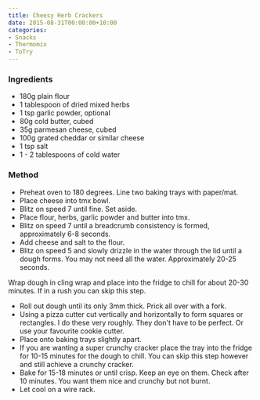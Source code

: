 ```yaml
---
title: Cheesy Herb Crackers
date: 2015-08-31T00:00:00+10:00
categories:
- Snacks
- Thermomix
- ToTry
---
```









### Ingredients

* 180g plain flour
* 1 tablespoon of dried mixed herbs
* 1 tsp garlic powder, optional
* 80g cold butter, cubed
* 35g parmesan cheese, cubed
* 100g grated cheddar or similar cheese
* 1 tsp salt
* 1 - 2 tablespoons of cold water

### Method

* Preheat oven to 180 degrees. Line two baking trays with paper/mat.
* Place cheese into tmx bowl.
* Blitz on speed 7 until fine. Set aside.
* Place flour, herbs, garlic powder and butter into tmx.
* Blitz on speed 7 until a breadcrumb consistency is formed, approximately 6-8 seconds.
* Add cheese and salt to the flour.
* Blitz on speed 5 and slowly drizzle in the water through the lid until a dough forms. You may not need all the water. Approximately 20-25 seconds.

Wrap dough in cling wrap and place into the fridge to chill for about
20-30 minutes. If in a rush you can skip this step.

* Roll out dough until its only 3mm thick. Prick all over with a fork.
* Using a pizza cutter cut vertically and horizontally to form squares or rectangles. I do these very roughly. They don't have to be perfect. Or use your favourite cookie cutter.
* Place onto baking trays slightly apart.
* If you are wanting a super crunchy cracker place the tray into the fridge for 10-15 minutes for the dough to chill. You can skip this step however and still achieve a crunchy cracker.
* Bake for 15-18 minutes or until crisp. Keep an eye on them. Check after 10 minutes. You want them nice and crunchy but not burnt.
* Let cool on a wire rack.
